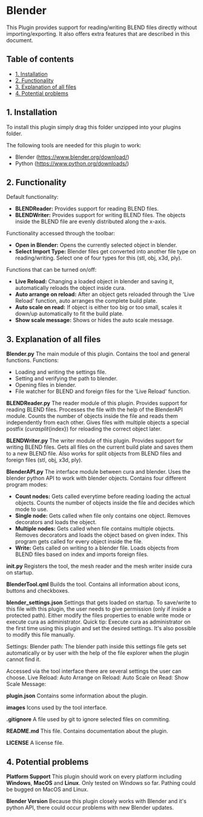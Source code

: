 # Blender
This Plugin provides support for reading/writing BLEND files directly without importing/exporting.
It also offers extra features that are described in this document.

## Table of contents
- [1. Installation](#1-installation)
- [2. Functionality](#2-functionality)
- [3. Explanation of all files](#3-explanation-of-all-files)
- [4. Potential problems](#4-potential-problems)

## 1. Installation
To install this plugin simply drag this folder unzipped into your plugins folder.

The following tools are needed for this plugin to work:
* Blender (https://www.blender.org/download/)
* Python  (https://www.python.org/downloads/)


## 2. Functionality
Default functionality:
* **BLENDReader:** Provides support for reading BLEND files.
* **BLENDWriter:** Provides support for writing BLEND files. The objects inside the BLEND file are evenly distributed along the x-axis.

Functionality accessed through the toolbar:
* **Open in Blender:** Opens the currently selected object in blender.
* **Select Import Type:** Blender files get converted into another file type on reading/writing. Select one of four types for this (stl, obj, x3d, ply).

Functions that can be turned on/off:
* **Live Reload:** Changing a loaded object in blender and saving it, automatically reloads the object inside cura.
* **Auto arrange on reload:** After an object gets reloaded through the 'Live Reload' function, auto arranges the complete build plate.
* **Auto scale on read:** If object is either too big or too small, scales it down/up automatically to fit the build plate.
* **Show scale message:** Shows or hides the auto scale message.


## 3. Explanation of all files
**Blender.py**
The main module of this plugin. Contains the tool and general functions.
Functions:
* Loading and writing the settings file.
* Setting and verifying the path to blender.
* Opening files in blender.
* File watcher for BLEND and foreign files for the 'Live Reload' function.

**BLENDReader.py**
The reader module of this plugin. Provides support for reading BLEND files.
Processes the file with the help of the BlenderAPI module. Counts the number of objects inside the file and reads them independently from each other.
Gives files with multiple objects a special postfix (_curasplit_{index}) for reloading the correct object later.

**BLENDWriter.py**
The writer module of this plugin. Provides support for writing BLEND files.
Gets all files on the current build plate and saves them to a new BLEND file. Also works for split objects from BLEND files and foreign files (stl, obj, x3d, ply).

**BlenderAPI.py**
The interface module between cura and blender. Uses the blender python API to work with blender objects.
Contains four different program modes:
* **Count nodes:** Gets called everytime before reading loading the actual objects. Counts the number of objects inside the file and decides which mode to use.
* **Single node:** Gets called when file only contains one object. Removes decorators and loads the object.
* **Multiple nodes:** Gets called when file contains multiple objects. Removes decorators and loads the object based on given index. This program gets called for every object inside the file.
* **Write:** Gets called on writing to a blender file. Loads objects from BLEND files based on index and imports foreign files. 

**__init__.py**
Registers the tool, the mesh reader and the mesh writer inside cura on startup.

**BlenderTool.qml**
Builds the tool. Contains all information about icons, buttons and checkboxes.

**blender_settings.json**
Settings that gets loaded on startup.
To save/write to this file with this plugin, the user needs to give permission (only if inside a protected path). Either modify the files properties to enable write mode or execute cura as administrator. 
Quick tip: Execute cura as administrator on the first time using this plugin and set the desired settings. It's also possible to modify this file manually.

Settings:
Blender path: The blender path inside this settings file gets set automatically or by user with the help of the file explorer when the plugin cannot find it.

Accessed via the tool interface there are several settings the user can choose.
Live Reload:
Auto Arrange on Reload:
Auto Scale on Read:
Show Scale Message:

**plugin.json**
Contains some information about the plugin.

**images**
Icons used by the tool interface.

**.gitignore**
A file used by git to ignore selected files on commiting.

**README.md**
This file. Contains documentation about the plugin.

**LICENSE**
A license file.

## 4. Potential problems
**Platform Support**
This plugin should work on every platform including **Windows**, **MacOS** and **Linux**.
Only tested on Windows so far. Pathing could be bugged on MacOS and Linux.

**Blender Version**
Because this plugin closely works with Blender and it's python API, there could occur problems with new Blender updates.
